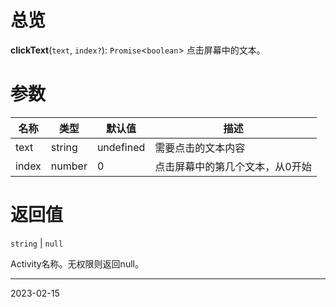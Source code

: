 # 总览

**clickText**(`text`, `index?`): `Promise`<`boolean`>
点击屏幕中的文本。

# 参数
| 名称  | 类型   | 默认值    | 描述                            |
| ----- | ------ | --------- | ------------------------------- |
| text  | string | undefined | 需要点击的文本内容              |
| index | number | 0         | 点击屏幕中的第几个文本，从0开始 | 

# 返回值

`string` | `null`

Activity名称。无权限则返回null。

----
2023-02-15